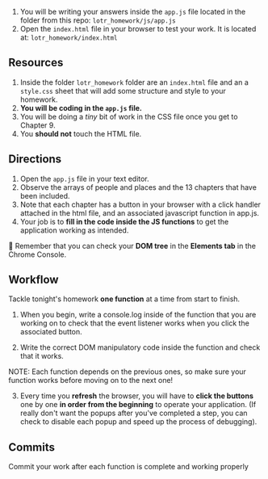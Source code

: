 
1. You will be writing your answers inside the `app.js` file located in the folder from this repo: `lotr_homework/js/app.js`
2. Open the `index.html` file in your browser to test your work. It is located at: `lotr_homework/index.html`

## Resources
1. Inside the folder `lotr_homework` folder are an `index.html` file and an a `style.css` sheet that will add some structure and style to your homework.
2. **You will be coding in the `app.js` file.**
3. You will be doing a _tiny_ bit of work in the CSS file once you get to Chapter 9.
4. You **should not** touch the HTML file.

## Directions
1. Open the `app.js` file in your text editor.
2. Observe the arrays of people and places and the 13 chapters that have been included.
3. Note that each chapter has a button in your browser with a click handler attached in the html file, and an associated javascript function in app.js.
4. Your job is to **fill in the code inside the JS functions** to get the application working as intended.

:elephant: Remember that you can check your **DOM tree** in the **Elements tab** in the Chrome Console.

## Workflow

Tackle tonight's homework **one function** at a time from start to finish.

1. When you begin, write a console.log inside of the function that you are working on to check that the event listener works when you click the associated button.

2. Write the correct DOM manipulatory code inside the function and check that it
  works.

NOTE: Each function depends on the previous ones, so make sure your function works
before moving on to the next one!

3. Every time you **refresh** the browser, you will have to **click the buttons** one by one
**in order from the beginning** to operate your application. (If really don't want
the popups after you've completed a step, you can check to disable each popup and speed up the process of debugging).

## Commits

Commit your work after each function is complete and working properly
